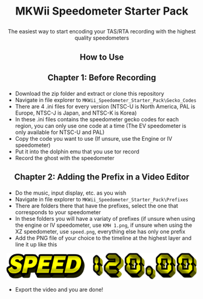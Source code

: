 
# <p align="center">**MKWii Speedometer Starter Pack**</p>
  
 <p align="center">The easiest way to start encoding your TAS/RTA recording with the highest quality speedometers</p>

##

## <p align="center">How to Use</p>    
## <p align="center">Chapter 1: Before Recording</p>
- Download the zip folder and extract or clone this repository
- Navigate in file explorer to `MKWii_Speedometer_Starter_Pack\Gecko_Codes ` 
- There are 4 .ini files for every version (NTSC-U is North America, PAL is Europe, NTSC-J is Japan, and NTSC-K is Korea)
- In these .ini files contains the speedometer gecko codes for each region, you can only use one code at a time (The EV speedometer is only available for NTSC-U and PAL)
- Copy the code you want to use (If unsure, use the Engine or IV speedometer)
- Put it into the dolphin emu that you use tor record
- Record the ghost with the speedometer

##

## <p align="center">Chapter 2: Adding the Prefix in a Video Editor</p>
- Do the music, input display, etc. as you wish
- Navigate in file explorer to `MKWii_Speedometer_Starter_Pack\Prefixes`
- There are folders there that have the prefixes, select the one that corresponds to your speedometer
- In these folders you will have a variaty of prefixes (if unsure when using the engine or IV speedometer, use `KMH 1.png`, if unsure when using the XZ speedometer, use `speed.png`, everything else has only one prefix
- Add the PNG file of your choice to the timeline at the highest layer and line it up like this

![Example](https://github.com/midiguy7000/MKWii-Speedometer-Starter-Pack/blob/main/Example/example.png?raw=true)

- Export the video and you are done!

